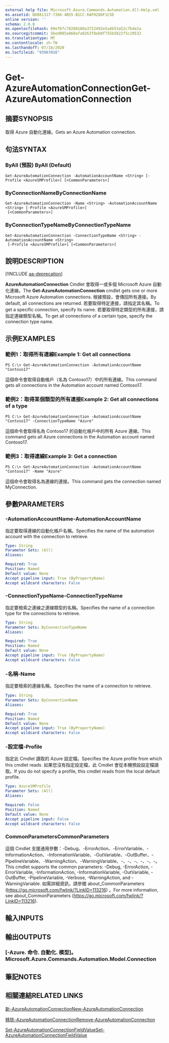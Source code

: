 ```yaml
---
external help file: Microsoft.Azure.Commands.Automation.dll-Help.xml
ms.assetid: DD881317-7366-4B55-B1CC-6AF0286F1C5D
online version: ''
schema: 2.0.0
ms.openlocfilehash: 69ef6fc78280180a3722492e5a4b53a52c7bde2a
ms.sourcegitcommit: 56ed085a868afa8263f8eb0f755b5822f5c29532
ms.translationtype: MT
ms.contentlocale: zh-TW
ms.lasthandoff: 07/18/2020
ms.locfileid: "93967816"
---
```

# <span data-ttu-id="9189f-101">Get-AzureAutomationConnection</span><span class="sxs-lookup"><span data-stu-id="9189f-101">Get-AzureAutomationConnection</span></span>

## <span data-ttu-id="9189f-102">摘要</span><span class="sxs-lookup"><span data-stu-id="9189f-102">SYNOPSIS</span></span>

<span data-ttu-id="9189f-103">取得 Azure 自動化連線。</span><span class="sxs-lookup"><span data-stu-id="9189f-103">Gets an Azure Automation connection.</span></span>

## <span data-ttu-id="9189f-104">句法</span><span class="sxs-lookup"><span data-stu-id="9189f-104">SYNTAX</span></span>

### <span data-ttu-id="9189f-105">ByAll (預設) </span><span class="sxs-lookup"><span data-stu-id="9189f-105">ByAll (Default)</span></span>
```
Get-AzureAutomationConnection -AutomationAccountName <String> [-Profile <AzureSMProfile>] [<CommonParameters>]
```

### <span data-ttu-id="9189f-106">ByConnectionName</span><span class="sxs-lookup"><span data-stu-id="9189f-106">ByConnectionName</span></span>
```
Get-AzureAutomationConnection -Name <String> -AutomationAccountName <String> [-Profile <AzureSMProfile>]
 [<CommonParameters>]
```

### <span data-ttu-id="9189f-107">ByConnectionTypeName</span><span class="sxs-lookup"><span data-stu-id="9189f-107">ByConnectionTypeName</span></span>
```
Get-AzureAutomationConnection -ConnectionTypeName <String> -AutomationAccountName <String>
 [-Profile <AzureSMProfile>] [<CommonParameters>]
```

## <span data-ttu-id="9189f-108">說明</span><span class="sxs-lookup"><span data-stu-id="9189f-108">DESCRIPTION</span></span>

[!INCLUDE [aa-deprecation](../include/aa-deprecation.md)]

<span data-ttu-id="9189f-109">**AzureAutomationConnection** Cmdlet 會取得一或多個 Microsoft Azure 自動化連線。</span><span class="sxs-lookup"><span data-stu-id="9189f-109">The **Get-AzureAutomationConnection** cmdlet gets one or more Microsoft Azure Automation connections.</span></span>
<span data-ttu-id="9189f-110">根據預設，會傳回所有連接。</span><span class="sxs-lookup"><span data-stu-id="9189f-110">By default, all connections are returned.</span></span>
<span data-ttu-id="9189f-111">若要取得特定連接，請指定其名稱。</span><span class="sxs-lookup"><span data-stu-id="9189f-111">To get a specific connection, specify its name.</span></span>
<span data-ttu-id="9189f-112">若要取得特定類型的所有連接，請指定連線類型名稱。</span><span class="sxs-lookup"><span data-stu-id="9189f-112">To get all connections of a certain type, specify the connection type name.</span></span>

## <span data-ttu-id="9189f-113">示例</span><span class="sxs-lookup"><span data-stu-id="9189f-113">EXAMPLES</span></span>

### <span data-ttu-id="9189f-114">範例1：取得所有連線</span><span class="sxs-lookup"><span data-stu-id="9189f-114">Example 1: Get all connections</span></span>
```
PS C:\> Get-AzureAutomationConnection -AutomationAccountName "Contoso17"
```

<span data-ttu-id="9189f-115">這個命令會取得自動帳戶（名為 Contoso17）中的所有連線。</span><span class="sxs-lookup"><span data-stu-id="9189f-115">This command gets all connections in the Automation account named Contoso17.</span></span>

### <span data-ttu-id="9189f-116">範例2：取得某個類型的所有連接</span><span class="sxs-lookup"><span data-stu-id="9189f-116">Example 2: Get all connections of a type</span></span>
```
PS C:\> Get-AzureAutomationConnection -AutomationAccountName "Contoso17" -ConnectionTypeName "Azure"
```

<span data-ttu-id="9189f-117">這個命令會取得名為 Contoso17 的自動化帳戶中的所有 Azure 連線。</span><span class="sxs-lookup"><span data-stu-id="9189f-117">This command gets all Azure connections in the Automation account named Contoso17.</span></span>

### <span data-ttu-id="9189f-118">範例3：取得連線</span><span class="sxs-lookup"><span data-stu-id="9189f-118">Example 3: Get a connection</span></span>
```
PS C:\> Get-AzureAutomationConnection -AutomationAccountName "Contoso17" -Name "Azure"
```

<span data-ttu-id="9189f-119">這個命令會取得名為連線的連接。</span><span class="sxs-lookup"><span data-stu-id="9189f-119">This command gets the connection named MyConnection.</span></span>

## <span data-ttu-id="9189f-120">參數</span><span class="sxs-lookup"><span data-stu-id="9189f-120">PARAMETERS</span></span>

### <span data-ttu-id="9189f-121">-AutomationAccountName</span><span class="sxs-lookup"><span data-stu-id="9189f-121">-AutomationAccountName</span></span>
<span data-ttu-id="9189f-122">指定要取得連線的自動化帳戶名稱。</span><span class="sxs-lookup"><span data-stu-id="9189f-122">Specifies the name of the automation account with the connection to retrieve.</span></span>

```yaml
Type: String
Parameter Sets: (All)
Aliases: 

Required: True
Position: Named
Default value: None
Accept pipeline input: True (ByPropertyName)
Accept wildcard characters: False
```

### <span data-ttu-id="9189f-123">-ConnectionTypeName</span><span class="sxs-lookup"><span data-stu-id="9189f-123">-ConnectionTypeName</span></span>
<span data-ttu-id="9189f-124">指定要檢索之連線之連線類型的名稱。</span><span class="sxs-lookup"><span data-stu-id="9189f-124">Specifies the name of a connection type for the connections to retrieve.</span></span>

```yaml
Type: String
Parameter Sets: ByConnectionTypeName
Aliases: 

Required: True
Position: Named
Default value: None
Accept pipeline input: True (ByPropertyName)
Accept wildcard characters: False
```

### <span data-ttu-id="9189f-125">-名稱</span><span class="sxs-lookup"><span data-stu-id="9189f-125">-Name</span></span>
<span data-ttu-id="9189f-126">指定要檢索的連線名稱。</span><span class="sxs-lookup"><span data-stu-id="9189f-126">Specifies the name of a connection to retrieve.</span></span>

```yaml
Type: String
Parameter Sets: ByConnectionName
Aliases: 

Required: True
Position: Named
Default value: None
Accept pipeline input: True (ByPropertyName)
Accept wildcard characters: False
```

### <span data-ttu-id="9189f-127">-設定檔</span><span class="sxs-lookup"><span data-stu-id="9189f-127">-Profile</span></span>
<span data-ttu-id="9189f-128">指定此 Cmdlet 讀取的 Azure 設定檔。</span><span class="sxs-lookup"><span data-stu-id="9189f-128">Specifies the Azure profile from which this cmdlet reads.</span></span>
<span data-ttu-id="9189f-129">如果您沒有指定設定檔，此 Cmdlet 會從本機預設設定檔讀取。</span><span class="sxs-lookup"><span data-stu-id="9189f-129">If you do not specify a profile, this cmdlet reads from the local default profile.</span></span>

```yaml
Type: AzureSMProfile
Parameter Sets: (All)
Aliases: 

Required: False
Position: Named
Default value: None
Accept pipeline input: False
Accept wildcard characters: False
```

### <span data-ttu-id="9189f-130">CommonParameters</span><span class="sxs-lookup"><span data-stu-id="9189f-130">CommonParameters</span></span>
<span data-ttu-id="9189f-131">這個 Cmdlet 支援通用參數：-Debug、-ErrorAction、-ErrorVariable、-InformationAction、-InformationVariable、-OutVariable、-OutBuffer、-PipelineVariable、-WarningAction、-WarningVariable、-、-、-、-、-、-。</span><span class="sxs-lookup"><span data-stu-id="9189f-131">This cmdlet supports the common parameters: -Debug, -ErrorAction, -ErrorVariable, -InformationAction, -InformationVariable, -OutVariable, -OutBuffer, -PipelineVariable, -Verbose, -WarningAction, and -WarningVariable.</span></span> <span data-ttu-id="9189f-132">如需詳細資訊，請參閱 about_CommonParameters (https://go.microsoft.com/fwlink/?LinkID=113216) 。</span><span class="sxs-lookup"><span data-stu-id="9189f-132">For more information, see about_CommonParameters (https://go.microsoft.com/fwlink/?LinkID=113216).</span></span>

## <span data-ttu-id="9189f-133">輸入</span><span class="sxs-lookup"><span data-stu-id="9189f-133">INPUTS</span></span>

## <span data-ttu-id="9189f-134">輸出</span><span class="sxs-lookup"><span data-stu-id="9189f-134">OUTPUTS</span></span>

### <span data-ttu-id="9189f-135">[-Azure. 命令. 自動化. 模型]。</span><span class="sxs-lookup"><span data-stu-id="9189f-135">Microsoft.Azure.Commands.Automation.Model.Connection</span></span>

## <span data-ttu-id="9189f-136">筆記</span><span class="sxs-lookup"><span data-stu-id="9189f-136">NOTES</span></span>

## <span data-ttu-id="9189f-137">相關連結</span><span class="sxs-lookup"><span data-stu-id="9189f-137">RELATED LINKS</span></span>

[<span data-ttu-id="9189f-138">新-AzureAutomationConnection</span><span class="sxs-lookup"><span data-stu-id="9189f-138">New-AzureAutomationConnection</span></span>](./New-AzureAutomationConnection.md)

[<span data-ttu-id="9189f-139">移除-AzureAutomationConnection</span><span class="sxs-lookup"><span data-stu-id="9189f-139">Remove-AzureAutomationConnection</span></span>](./Remove-AzureAutomationConnection.md)

[<span data-ttu-id="9189f-140">Set-AzureAutomationConnectionFieldValue</span><span class="sxs-lookup"><span data-stu-id="9189f-140">Set-AzureAutomationConnectionFieldValue</span></span>](./Set-AzureAutomationConnectionFieldValue.md)


